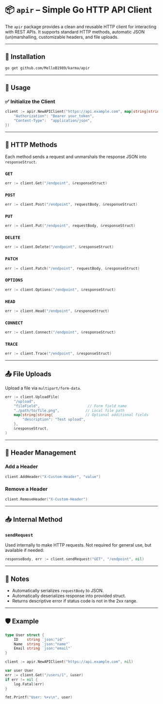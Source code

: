 # 📦 `apir` – Simple Go HTTP API Client

The `apir` package provides a clean and reusable HTTP client for interacting with REST APIs. It supports standard HTTP methods, automatic JSON (un)marshalling, customizable headers, and file uploads.

---

## 🔧 Installation

```bash
go get github.com/MelloB1989/karma/apir
```

---

## 📘 Usage

### ✅ Initialize the Client

```go
client := apir.NewAPIClient("https://api.example.com", map[string]string{
	"Authorization": "Bearer your_token",
	"Content-Type":  "application/json",
})
```

---

## 🧩 HTTP Methods

Each method sends a request and unmarshals the response JSON into `responseStruct`.

### `GET`

```go
err := client.Get("/endpoint", &responseStruct)
```

### `POST`

```go
err := client.Post("/endpoint", requestBody, &responseStruct)
```

### `PUT`

```go
err := client.Put("/endpoint", requestBody, &responseStruct)
```

### `DELETE`

```go
err := client.Delete("/endpoint", &responseStruct)
```

### `PATCH`

```go
err := client.Patch("/endpoint", requestBody, &responseStruct)
```

### `OPTIONS`

```go
err := client.Options("/endpoint", &responseStruct)
```

### `HEAD`

```go
err := client.Head("/endpoint", &responseStruct)
```

### `CONNECT`

```go
err := client.Connect("/endpoint", &responseStruct)
```

### `TRACE`

```go
err := client.Trace("/endpoint", &responseStruct)
```

---

## 📤 File Uploads

Upload a file via `multipart/form-data`.

```go
err := client.UploadFile(
	"/upload",
	"fileField",                      // Form field name
	"./path/to/file.png",            // Local file path
	map[string]string{               // Optional additional fields
		"description": "Test upload",
	},
	&responseStruct,
)
```

---

## 🧰 Header Management

### Add a Header

```go
client.AddHeader("X-Custom-Header", "value")
```

### Remove a Header

```go
client.RemoveHeader("X-Custom-Header")
```

---

## 📥 Internal Method

### `sendRequest`

Used internally to make HTTP requests. Not required for general use, but available if needed:

```go
responseBody, err := client.sendRequest("GET", "/endpoint", nil)
```

---

## 📌 Notes

- Automatically serializes `requestBody` to JSON.
- Automatically deserializes response into provided struct.
- Returns descriptive error if status code is not in the 2xx range.

---

## 🛡️ Example

```go
type User struct {
	ID    string `json:"id"`
	Name  string `json:"name"`
	Email string `json:"email"`
}

client := apir.NewAPIClient("https://api.example.com", nil)

var user User
err := client.Get("/users/1", &user)
if err != nil {
	log.Fatal(err)
}

fmt.Printf("User: %+v\n", user)
```
